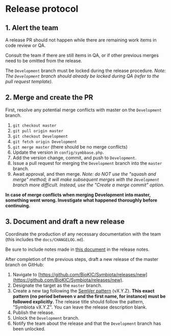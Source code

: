 # Release protocol

## 1. Alert the team

A release PR should not happen while there are remaining work items in code review or QA.

Consult the team if there are still items in QA, or if other previous merges need to be omitted from the release.

The `Development` branch must be locked during the release procedure.
_Note: The `Development` branch should already be locked during QA (refer to the pull request template)._

## 2. Merge and create the PR

First, resolve any potential merge conflicts with master on the `Development` branch.

1. `git checkout master`
2. `git pull origin master`
3. `git checkout Development`
4. `git fetch origin Development`
5. `git merge master` (there should be no merge conflicts)
6. Update the version in `config/symbbase.php`.
7. Add the version change, commit, and push to `Development`.
8. Issue a pull request for merging the `Development` branch into the `master` branch.
9. Await approval, and then merge. _Note: do NOT use the "squash and merge" method; it will make subsequent merges with the `Development` branch more difficult. Instead, use the "Create a merge commit" option._

**In case of merge conflicts when merging Development into master, something went wrong. Investigate what happened thoroughly before continuing.**

## 3. Document and draft a new release

Coordinate the production of any necessary documentation with the team (this includes the `docs/CHANGELOG.md`).

Be sure to include notes made in [this document](https://docs.google.com/document/d/1T7xbXEf2bjjm-PMrlXpUBa69aTMAIROPXVqJqa2ow_I/edit?usp=sharing) in the release notes.

After completion of the previous steps, draft a new release of the master branch on GitHub:

1. Navigate to [https://github.com/BioKIC/Symbiota/releases/new](https://github.com/BioKIC/Symbiota/releases/new).
2. Designate the target as the `master` branch.
3. Create a new tag following the [SemVer pattern](https://semver.org/) (vX.Y.Z). **This exact pattern (no period between v and the first name, for instance) must be followed explicitly.** The release title should follow the pattern, "Symbiota vX.Y.Z". You can leave the release description blank.
4. Publish the release.
5. Unlock the `Development` branch.
6. Notify the team about the release and that the `Development` branch has been unlocked.

